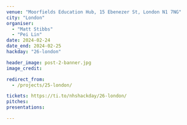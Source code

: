 ```yaml
---
venue: "Moorfields Education Hub, 15 Ebenezer St, London N1 7NG"
city: "London"
organiser:
  - "Matt Stibbs"
  - "Pei Lin"
date: 2024-02-24
date_end: 2024-02-25
hackday: "26-london"

header_image: post-2-banner.jpg
image_credit: 

redirect_from:
  - /projects/25-london/

tickets: https://ti.to/nhshackday/26-london/
pitches: 
presentations:

---
```

